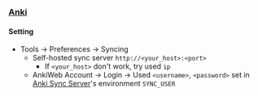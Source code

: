 ### [Anki](https://apps.ankiweb.net/)

#### Setting

- Tools → Preferences → Syncing
	- Self-hosted sync server `http://<your_host>:<port>`
		- If `<your_host>` don't work, try used `ip`
	- AnkiWeb Account → Login → Used `<username>`, `<password>` set in [Anki Sync Server](https://scillidan.github.io/notes/serve/anki-sync-server.html)'s environment `SYNC_USER`
